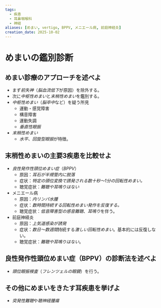 ```yaml
---
tags:
  - 疾患
  - 耳鼻咽喉科
  - 神経
aliases: [めまい, vertigo, BPPV, メニエール病, 前庭神経炎]
creation_date: 2025-10-02
---
```

# めまいの鑑別診断
## めまい診療のアプローチを述べよ
- まず*前失神*（*脳血流低下*が原因）を除外する。
- 次に*中枢性めまい*と*末梢性めまい*を鑑別する。
- *中枢性めまい*（*脳卒中*など）を疑う所見
	- 運動・感覚障害
	- 構音障害
	- 運動失調
	- *垂直性眼振*
- *末梢性めまい*
	- *水平、回旋型眼振*が特徴。

## 末梢性めまいの主要3疾患を比較せよ
- *良性発作性頭位めまい症*（*BPPV*）
	- 原因：*耳石が半規管内に脱落*
	- 症状：*特定の頭位変換で誘発される数十秒〜1分の回転性めまい。*
	- 聴覚症状：*難聴や耳鳴りはない*
- メニエール病
	- 原因：*内リンパ水腫*
	- 症状：*数時間持続する回転性めまい発作を反復する。*
	- 聴覚症状：*低音障害型の感音難聴*、*耳鳴り*を伴う。
- 前庭神経炎
	- 原因：*上気道感染が誘発*
	- 症状：*数日〜数週間*持続する*激しい回転性めまい*。基本的には反復しない。
	- 聴覚症状：*難聴や耳鳴りはない*。

## 良性発作性頭位めまい症（BPPV）の診断法を述べよ
- *頭位眼振検査*（*フレンツェルの眼鏡*）を行う。

## その他にめまいをきたす耳疾患を挙げよ
- *突発性難聴*や*聴神経腫瘍*